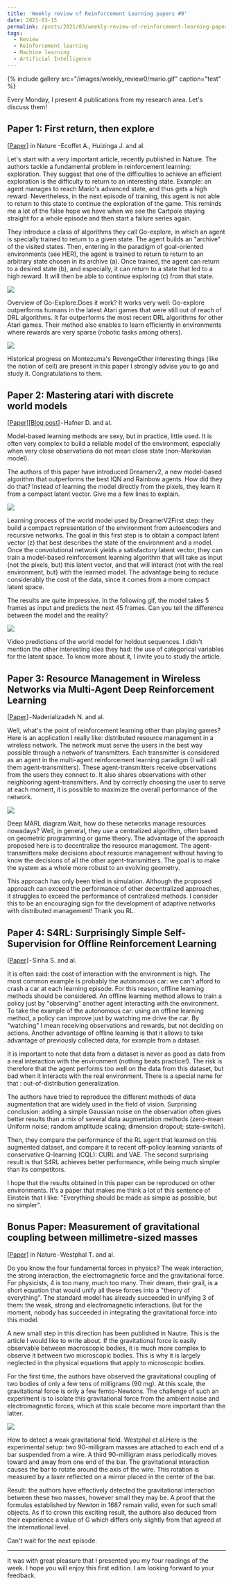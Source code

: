 ```yaml
---
title: 'Weekly review of Reinforcement Learning papers #0'
date: 2021-03-15
permalink: /posts/2021/03/weekly-review-of-reinforcement-learning-papers-0/
tags:
  - Review
  - Reinforcement learning
  - Machine learning
  - Artificial Intelligence
---
```


<!-- ![](/images/weekly_review0/mario.gif) -->
{% include gallery src="/images/weekly_review0/mario.gif" caption="test" %}

Every Monday, I present 4 publications from my research area. Let's discuss them!

## Paper 1: First return, then explore

[[Paper](https://www.nature.com/articles/s41586-020-03157-9)] in Nature -Ecoffet A., Huizinga J. and al.

Let's start with a very important article, recently published in Nature. The authors tackle a fundamental problem in reinforcement learning: exploration.
They suggest that one of the difficulties to achieve an efficient exploration is the difficulty to return to an interesting state. Example: an agent manages to reach Mario's advanced state, and thus gets a high reward. Nevertheless, in the next episode of training, this agent is not able to return to this state to continue the exploration of the game. This reminds me a lot of the false hope we have when we see the Cartpole staying straight for a whole episode and then start a failure series again.

They introduce a class of algorithms they call Go-explore, in which an agent is specially trained to return to a given state. The agent builds an "archive" of the visited states. Then, entering in the paradigm of goal-oriented environments (see HER), the agent is trained to return to return to an arbitrary state chosen in its archive (a). Once trained, the agent can return to a desired state (b), and especially, it can return to a state that led to a high reward. It will then be able to continue exploring (c) from that state.

![](/images/weekly_review0/paper1_1.png)

Overview of Go-Explore.Does it work? It works very well: Go-explore outperforms humans in the latest Atari games that were still out of reach of DRL algorithms. It far outperforms the most recent DRL algorithms for other Atari games. Their method also enables to learn efficiently in environments where rewards are very sparse (robotic tasks among others).

![](/images/weekly_review0/paper1_2.png)

Historical progress on Montezuma's RevengeOther interesting things (like the notion of cell) are present in this paper I strongly advise you to go and study it. Congratulations to them.

## Paper 2: Mastering atari with discrete world models

[[Paper](https://arxiv.org/abs/2010.02193)][[Blog post](https://ai.googleblog.com/2021/02/mastering-atari-with-discrete-world.html)] - Hafner D. and al.

Model-based learning methods are sexy, but in practice, little used. It is often very complex to build a reliable model of the environment, especially when very close observations do not mean close state (non-Markovian model).

The authors of this paper have introduced Dreamerv2, a new model-based algorithm that outperforms the best IQN and Rainbow agents. How did they do that? Instead of learning the model directly from the pixels, they learn it from a compact latent vector. Give me a few lines to explain.

![](/images/weekly_review0/paper2_1.png)

Learning process of the world model used by DreamerV2First step: they build a compact representation of the environment from autoencoders and recursive networks. The goal in this first step is to obtain a compact latent vector (z) that best describes the state of the environment and a model. Once the convolutional network yields a satisfactory latent vector, they can train a model-based reinforcement learning algorithm that will take as input (not the pixels, but) this latent vector, and that will interact (not with the real environment, but) with the learned model. The advantage being to reduce considerably the cost of the data, since it comes from a more compact latent space.

The results are quite impressive. In the following gif, the model takes 5 frames as input and predicts the next 45 frames. Can you tell the difference between the model and the reality?

![](/images/weekly_review0/paper1_2.png)

Video predictions of the world model for holdout sequences. I didn't mention the other interesting idea they had: the use of categorical variables for the latent space. To know more about it, I invite you to study the article.

## Paper 3: Resource Management in Wireless Networks via Multi-Agent Deep Reinforcement Learning

[[Paper](https://ieeexplore.ieee.org/abstract/document/9329087?casa_token=DdBIAwlfaRkAAAAA:UZ-ibcsBNKba8WFr5O8Vupss1BCNSJ5It9knYx9IP7sTDw0gq6aUwTgATdtwprINx2aU0dAmn7mx4g)] - Naderializadeh N. and al.

Well, what's the point of reinforcement learning other than playing games? Here is an application I really like: distributed resource management in a wireless network. The network must serve the users in the best way possible through a network of transmitters. Each transmitter is considered as an agent in the multi-agent reinforcement learning paradigm  (I will call them agent-transmitters). These agent-transmitters receive observations from the users they connect to. It also shares observations with other neighboring agent-transmitters. And by correctly choosing the user to serve at each moment, it is possible to maximize the overall performance of the network.

![](/images/weekly_review0/paper3_1.png)

Deep MARL diagram.Wait, how do these networks manage resources nowadays? Well, in general, they use a centralized algorithm, often based on geometric programming or game theory. The advantage of the approach proposed here is to decentralize the  resource management. The agent-transmitters make decisions about resource management without having to know the decisions of all the other agent-transmitters. The goal is to make the system as a whole more robust to an evolving geometry.

This approach has only been tried in simulation. Although the proposed approach can exceed the performance of other decentralized approaches, it struggles to exceed the performance of centralized methods. I consider this to be an encouraging sign for the development of adaptive networks with distributed management! Thank you RL.

## Paper 4: S4RL: Surprisingly Simple Self-Supervision for Offline Reinforcement Learning

[[Paper](https://arxiv.org/abs/2103.06326)] - Sinha S. and al.

It is often said: the cost of interaction with the environment is high. The most common example is probably the autonomous car: we can't afford to crash a car at each learning episode. For this reason, offline learning methods should be considered. An offline learning method allows to train a policy just by "observing" another agent interacting with the environment. To take the example of the autonomous car: using an offline learning method, a policy can improve just by watching me drive the car. By "watching" I mean receiving observations and rewards, but not deciding on actions. Another advantage of offline learning is that it allows to take advantage of previously collected data, for example from a dataset.

It is important to note that data from a dataset is never as good as data from a real interaction with the environment (nothing beats practice!). The risk is therefore that the agent performs too well on the data from this dataset, but bad when it interacts with the real environment. There is a special name for that : out-of-distribution generalization.

The authors have tried to reproduce the different methods of data augmentation that are widely used in the field of vision. Surprising conclusion: adding a simple Gaussian noise on the observation often gives better results than a mix of several data augmentation methods (zero-mean Uniform noise; random amplitude scaling; dimension dropout; state-switch).

Then, they compare the performance of the RL agent that learned on this augmented dataset, and compare it to recent off-policy learning variants of conservative Q-learning (CQL): CURL and VAE. The second surprising result is that S4RL achieves better performance, while being much simpler than its competitors.

I hope that the results obtained in this paper can be reproduced on other environments. It's a paper that makes me think a lot of this sentence of Einstein that I like: "Everything should be made as simple as possible, but no simpler".

## Bonus Paper: Measurement of gravitational coupling between millimetre-sized masses

[[Paper](https://www.nature.com/articles/s41586-021-03250-7)] in Nature - Westphal T. and al.

Do you know the four fundamental forces in physics? The weak interaction, the strong interaction, the electromagnetic force and the gravitational force. For physicists, 4 is too many, much too many. Their dream, their grail, is a short equation that would unify all these forces into a "theory of everything". The standard model has already succeeded in unifying 3 of them: the weak, strong and electromagnetic interactions. But for the moment, nobody has succeeded in integrating the gravitational force into this model.

A new small step in this direction has been published in Nautre. This is the article I would like to write about.
If the gravitational force is easily observable between macroscopic bodies, it is much more complex to observe it between two microscopic bodies. This is why it is largely neglected in the physical equations that apply to microscopic bodies.

For the first time, the authors have observed the gravitational coupling of two bodies of only a few tens of milligrams (90 mg). At this scale, the gravitational force is only a few femto-Newtons. The challenge of such an experiment is to isolate this gravitational force from the ambient noise and electromagnetic forces, which at this scale become more important than the latter.

![](/images/weekly_review0/paper4_1.png)

How to detect a weak gravitational field. Westphal et al.Here is the experimental setup: two 90-milligram masses are attached to each end of a bar suspended from a wire. A third 90-milligram mass periodically moves toward and away from one end of the bar. The gravitational interaction causes the bar to rotate around the axis of the wire. This rotation is measured by a laser reflected on a mirror placed in the center of the bar.

Result: the authors have effectively detected the gravitational interaction between these two masses, however small they may be. A proof that the formulas established by Newton in 1687 remain valid, even for such small objects.
As if to crown this exciting result, the authors also deduced from their experience a value of G which differs only slightly from that agreed at the international level.

Can't wait for the next episode.

---

It was with great pleasure that I presented you my four readings of the week. I hope you will enjoy this first edition. I am looking forward to your feedback.
